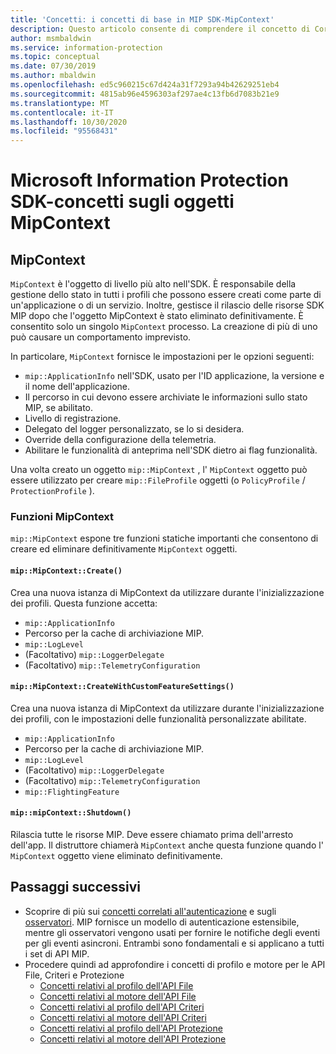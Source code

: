 ```yaml
---
title: 'Concetti: i concetti di base in MIP SDK-MipContext'
description: Questo articolo consente di comprendere il concetto di Core SDK, denominato MipContext, che determina l'inizializzazione dell'applicazione.
author: msmbaldwin
ms.service: information-protection
ms.topic: conceptual
ms.date: 07/30/2019
ms.author: mbaldwin
ms.openlocfilehash: ed5c960215c67d424a31f7293a94b42629251eb4
ms.sourcegitcommit: 4815ab96e4596303af297ae4c13fb6d7083b21e9
ms.translationtype: MT
ms.contentlocale: it-IT
ms.lasthandoff: 10/30/2020
ms.locfileid: "95568431"
---
```

# <a name="microsoft-information-protection-sdk---mipcontext-object-concepts"></a>Microsoft Information Protection SDK-concetti sugli oggetti MipContext

## <a name="mipcontext"></a>MipContext

`MipContext` è l'oggetto di livello più alto nell'SDK. È responsabile della gestione dello stato in tutti i profili che possono essere creati come parte di un'applicazione o di un servizio. Inoltre, gestisce il rilascio delle risorse SDK MIP dopo che l'oggetto MipContext è stato eliminato definitivamente. È consentito solo un singolo `MipContext` processo. La creazione di più di uno può causare un comportamento imprevisto.

In particolare, `MipContext` fornisce le impostazioni per le opzioni seguenti:

- `mip::ApplicationInfo` nell'SDK, usato per l'ID applicazione, la versione e il nome dell'applicazione.
- Il percorso in cui devono essere archiviate le informazioni sullo stato MIP, se abilitato.
- Livello di registrazione.
- Delegato del logger personalizzato, se lo si desidera.
- Override della configurazione della telemetria.
- Abilitare le funzionalità di anteprima nell'SDK dietro ai flag funzionalità.

Una volta creato un oggetto `mip::MipContext` , l' `MipContext` oggetto può essere utilizzato per creare `mip::FileProfile` oggetti (o `PolicyProfile` / `ProtectionProfile` ).

### <a name="mipcontext-functions"></a>Funzioni MipContext

`mip::MipContext` espone tre funzioni statiche importanti che consentono di creare ed eliminare definitivamente `MipContext` oggetti.

#### `mip::MipContext::Create()`

Crea una nuova istanza di MipContext da utilizzare durante l'inizializzazione dei profili. Questa funzione accetta:

- `mip::ApplicationInfo`
- Percorso per la cache di archiviazione MIP.
- `mip::LogLevel`
- (Facoltativo) `mip::LoggerDelegate`
- (Facoltativo) `mip::TelemetryConfiguration`

#### `mip::MipContext::CreateWithCustomFeatureSettings()`

Crea una nuova istanza di MipContext da utilizzare durante l'inizializzazione dei profili, con le impostazioni delle funzionalità personalizzate abilitate.

- `mip::ApplicationInfo`
- Percorso per la cache di archiviazione MIP.
- `mip::LogLevel`
- (Facoltativo) `mip::LoggerDelegate`
- (Facoltativo) `mip::TelemetryConfiguration`
- `mip::FlightingFeature`

#### `mip::mipContext::Shutdown()`

Rilascia tutte le risorse MIP. Deve essere chiamato prima dell'arresto dell'app. Il distruttore chiamerà `MipContext` anche questa funzione quando l' `MipContext` oggetto viene eliminato definitivamente.

## <a name="next-steps"></a>Passaggi successivi

- Scoprire di più sui [concetti correlati all'autenticazione](concept-authentication-cpp.md) e sugli [osservatori](concept-async-observers.md). MIP fornisce un modello di autenticazione estensibile, mentre gli osservatori vengono usati per fornire le notifiche degli eventi per gli eventi asincroni. Entrambi sono fondamentali e si applicano a tutti i set di API MIP.
- Procedere quindi ad approfondire i concetti di profilo e motore per le API File, Criteri e Protezione
  - [Concetti relativi al profilo dell'API File](concept-profile-engine-file-profile-cpp.md)
  - [Concetti relativi al motore dell'API File](concept-profile-engine-file-engine-cpp.md)
  - [Concetti relativi al profilo dell'API Criteri](concept-profile-engine-file-profile-cpp.md)
  - [Concetti relativi al motore dell'API Criteri](concept-profile-engine-file-engine-cpp.md)
  - [Concetti relativi al profilo dell'API Protezione](concept-profile-engine-file-profile-cpp.md)
  - [Concetti relativi al motore dell'API Protezione](concept-profile-engine-file-engine-cpp.md)
